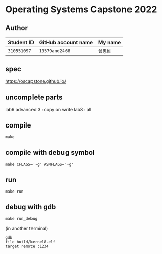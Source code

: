 # Operating Systems Capstone 2022

## Author

| Student ID | GitHub account name | My name |
| --- | ----------- | --- |
|`310551097`| `13579and2468` | `曾思維` |

## spec

https://oscapstone.github.io/

## uncomplete parts

lab6 advanced 3 : copy on write
lab8 : all

## compile
```
make
```
## compile with debug symbol
```
make CFLAGS='-g' ASMFLAGS='-g'
```
## run
```
make run
```
## debug with gdb

```
make run_debug
```
(in another terminal)
```
gdb
file build/kernel8.elf 
target remote :1234
```

